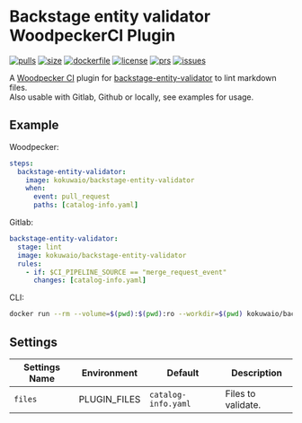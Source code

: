 # Backstage entity validator WoodpeckerCI Plugin

[![pulls](https://img.shields.io/docker/pulls/kokuwaio/backstage-entity-validator)](https://hub.docker.com/r/kokuwaio/dockerhub-metadata)
[![size](https://img.shields.io/docker/image-size/kokuwaio/backstage-entity-validator)](https://hub.docker.com/r/kokuwaio/backstage-entity-validator)
[![dockerfile](https://img.shields.io/badge/source-Dockerfile%20-blue)](https://git.kokuwa.io/woodpecker/backstage-entity-validator/src/branch/main/Dockerfile)
[![license](https://img.shields.io/badge/License-EUPL%201.2-blue)](https://git.kokuwa.io/woodpecker/backstage-entity-validator/src/branch/main/LICENSE)
[![prs](https://img.shields.io/gitea/pull-requests/open/woodpecker/backstage-entity-validator?gitea_url=https%3A%2F%2Fgit.kokuwa.io)](https://git.kokuwa.io/woodpecker/backstage-entity-validator/pulls)
[![issues](https://img.shields.io/gitea/issues/open/woodpecker/backstage-entity-validator?gitea_url=https%3A%2F%2Fgit.kokuwa.io)](https://git.kokuwa.io/woodpecker/backstage-entity-validator/issues)

A [Woodpecker CI](https://woodpecker-ci.org) plugin for [backstage-entity-validator](https://github.com/RoadieHQ/backstage-entity-validator) to lint markdown files.  
Also usable with Gitlab, Github or locally, see examples for usage.

## Example

Woodpecker:

```yaml
steps:
  backstage-entity-validator:
    image: kokuwaio/backstage-entity-validator
    when:
      event: pull_request
      paths: [catalog-info.yaml]
```

Gitlab:

```yaml
backstage-entity-validator:
  stage: lint
  image: kokuwaio/backstage-entity-validator
  rules:
    - if: $CI_PIPELINE_SOURCE == "merge_request_event"
      changes: [catalog-info.yaml]
```

CLI:

```bash
docker run --rm --volume=$(pwd):$(pwd):ro --workdir=$(pwd) kokuwaio/backstage-entity-validator
```

## Settings

| Settings Name | Environment  | Default             | Description        |
| --------------| ------------ | ------------------- | ------------------ |
| `files`       | PLUGIN_FILES | `catalog-info.yaml` | Files to validate. |
